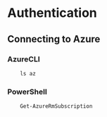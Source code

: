 # Authentication

## Connecting to Azure

### AzureCLI
```python
    ls az
```

### PowerShell
```powershell
    Get-AzureRmSubscription
```